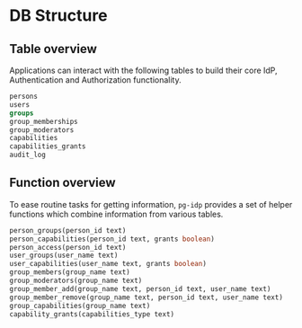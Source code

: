 
# DB Structure

## Table overview

Applications can interact with the following tables to build their core IdP, Authentication and Authorization functionality.

```sql
persons
users
groups
group_memberships
group_moderators
capabilities
capabilities_grants
audit_log
```

## Function overview

To ease routine tasks for getting information, `pg-idp` provides a set of helper functions which combine information from various tables.

```sql
person_groups(person_id text)
person_capabilities(person_id text, grants boolean)
person_access(person_id text)
user_groups(user_name text)
user_capabilities(user_name text, grants boolean)
group_members(group_name text)
group_moderators(group_name text)
group_member_add(group_name text, person_id text, user_name text)
group_member_remove(group_name text, person_id text, user_name text)
group_capabilities(group_name text)
capability_grants(capabilities_type text)
```
